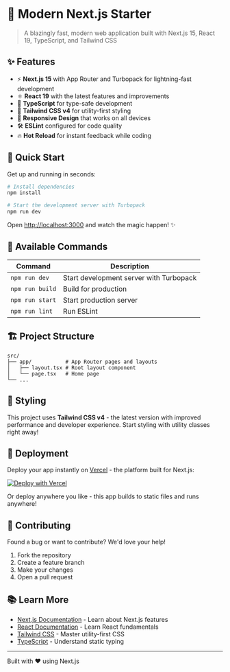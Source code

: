 # 🚀 Modern Next.js Starter

> A blazingly fast, modern web application built with Next.js 15, React 19, TypeScript, and Tailwind CSS

## ✨ Features

- ⚡ **Next.js 15** with App Router and Turbopack for lightning-fast development
- ⚛️ **React 19** with the latest features and improvements  
- 🔷 **TypeScript** for type-safe development
- 🎨 **Tailwind CSS v4** for utility-first styling
- 📱 **Responsive Design** that works on all devices
- 🛠️ **ESLint** configured for code quality
- 🔥 **Hot Reload** for instant feedback while coding

## 🎯 Quick Start

Get up and running in seconds:

```bash
# Install dependencies
npm install

# Start the development server with Turbopack
npm run dev
```

Open [http://localhost:3000](http://localhost:3000) and watch the magic happen! ✨

## 🧰 Available Commands

| Command | Description |
|---------|-------------|
| `npm run dev` | Start development server with Turbopack |
| `npm run build` | Build for production |
| `npm run start` | Start production server |
| `npm run lint` | Run ESLint |

## 🏗️ Project Structure

```
src/
├── app/           # App Router pages and layouts
│   ├── layout.tsx # Root layout component
│   └── page.tsx   # Home page
└── ...
```

## 🎨 Styling

This project uses **Tailwind CSS v4** - the latest version with improved performance and developer experience. Start styling with utility classes right away!

## 🚀 Deployment

Deploy your app instantly on [Vercel](https://vercel.com/new) - the platform built for Next.js:

[![Deploy with Vercel](https://vercel.com/button)](https://vercel.com/new/clone?repository-url=https://github.com/your-username/your-repo)

Or deploy anywhere you like - this app builds to static files and runs anywhere!

## 🤝 Contributing

Found a bug or want to contribute? We'd love your help!

1. Fork the repository
2. Create a feature branch
3. Make your changes
4. Open a pull request

## 📚 Learn More

- [Next.js Documentation](https://nextjs.org/docs) - Learn about Next.js features
- [React Documentation](https://react.dev) - Learn React fundamentals  
- [Tailwind CSS](https://tailwindcss.com) - Master utility-first CSS
- [TypeScript](https://www.typescriptlang.org) - Understand static typing

---

Built with ❤️ using Next.js
